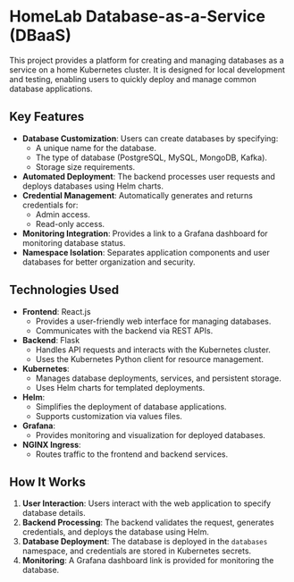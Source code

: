 # HomeLab Database-as-a-Service (DBaaS)

This project provides a platform for creating and managing databases as a service on a home Kubernetes cluster. It is designed for local development and testing, enabling users to quickly deploy and manage common database applications.

## Key Features

- **Database Customization**: Users can create databases by specifying:
  - A unique name for the database.
  - The type of database (PostgreSQL, MySQL, MongoDB, Kafka).
  - Storage size requirements.
- **Automated Deployment**: The backend processes user requests and deploys databases using Helm charts.
- **Credential Management**: Automatically generates and returns credentials for:
  - Admin access.
  - Read-only access.
- **Monitoring Integration**: Provides a link to a Grafana dashboard for monitoring database status.
- **Namespace Isolation**: Separates application components and user databases for better organization and security.

## Technologies Used

- **Frontend**: React.js
  - Provides a user-friendly web interface for managing databases.
  - Communicates with the backend via REST APIs.
- **Backend**: Flask
  - Handles API requests and interacts with the Kubernetes cluster.
  - Uses the Kubernetes Python client for resource management.
- **Kubernetes**:
  - Manages database deployments, services, and persistent storage.
  - Uses Helm charts for templated deployments.
- **Helm**:
  - Simplifies the deployment of database applications.
  - Supports customization via values files.
- **Grafana**:
  - Provides monitoring and visualization for deployed databases.
- **NGINX Ingress**:
  - Routes traffic to the frontend and backend services.

## How It Works

1. **User Interaction**: Users interact with the web application to specify database details.
2. **Backend Processing**: The backend validates the request, generates credentials, and deploys the database using Helm.
3. **Database Deployment**: The database is deployed in the `databases` namespace, and credentials are stored in Kubernetes secrets.
4. **Monitoring**: A Grafana dashboard link is provided for monitoring the database.
